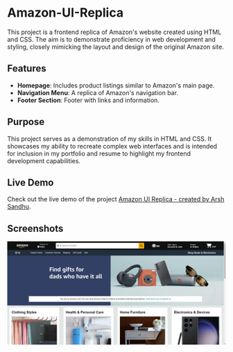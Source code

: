 # Amazon-UI-Replica
This project is a frontend replica of Amazon's website created using HTML and CSS. The aim is to demonstrate proficiency in web development and styling, closely mimicking the layout and design of the original Amazon site.

## Features
- **Homepage**: Includes product listings similar to Amazon's main page.
- **Navigation Menu**: A replica of Amazon's navigation bar.
- **Footer Section**: Footer with links and information.

## Purpose

This project serves as a demonstration of my skills in HTML and CSS. It showcases my ability to recreate complex web interfaces and is intended for inclusion in my portfolio and resume to highlight my frontend development capabilities.

## Live Demo

Check out the live demo of the project [Amazon UI Replica - created by Arsh Sandhu](https://arshssandhu.github.io/Amazon-UI-Replica/).

## Screenshots

![Homepage](https://github.com/ArshSSandhu/Amazon-UI-Replica/blob/main/screenshots/Screenshot_one.png)



